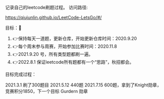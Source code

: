 记录自己的leetcode刷题过程。
访问路径:

 https://qiujunlin.github.io/LeetCode-LetsGo/#/

目标：🤨

1. 👉保持每天一道题，更新仓库，开始更新仓库时间：2020.9.20
2. 👉每个周末参与周赛，开始参加比赛时间：2020.11.8
3. 👉2021.9.20 号，所有类型题都刷一遍。
4. 👉2022.8.1 保证leetcode所有题都有一个“思路”，秋招都会。

目标完成过程：

2021.3.1  刷了300题目
2021.5.12   440题
2021.7.15   600题，拿到了Knight勋章，竞赛积分1850，下一个目标 Gurdern 勋章
